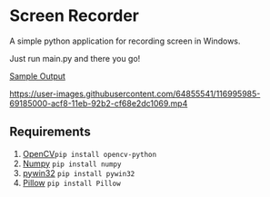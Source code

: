 # Screen Recorder
A simple python application for recording screen in Windows.

Just run main.py and there you go!

[Sample Output](https://github.com/thepranaygupta/screen-recorder/blob/main/output.mp4?raw=true)

https://user-images.githubusercontent.com/64855541/116995985-69185000-acf8-11eb-92b2-cf68e2dc1069.mp4



## Requirements 
1. [OpenCV](https://pypi.org/project/opencv-python/)`pip install opencv-python`
2. [Numpy](https://pypi.org/project/numpy/)         `pip install numpy`
3. [pywin32](https://pypi.org/project/pywin32/)     `pip install pywin32`
4. [Pillow](https://pypi.org/project/Pillow/)       `pip install Pillow`
